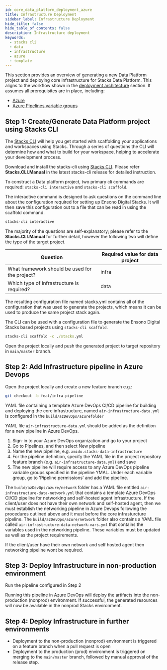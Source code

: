```yaml
---
id: core_data_platform_deployment_azure
title: Infrastructure Deployment
sidebar_label: Infrastructure Deployment
hide_title: false
hide_table_of_contents: false
description: Infrastructure deployment
keywords:
  - stacks cli
  - data
  - infrastructure
  - azure
  - template
---
```


This section provides an overview of generating a new Data Platform project and deploying core infrastructure for Stacks Data Platform.
This aligns to the workflow shown in the [deployment architecture](../architecture/architecture_data_azure.md#data-engineering-workloads) section.
It assumes all prerequisites are in place, including:

* [Azure](../requirements_data_azure.md#azure)
* [Azure Pipelines variable groups](../requirements_data_azure.md#azure-pipelines-variable-groups)

## Step 1: Create/Generate Data Platform project using Stacks CLI

The [Stacks CLI](../../../../stackscli/about) will help you get started with scaffolding your applications and workspaces using Stacks. Through a series of questions the CLI will determine how and what to build for your workspace, helping to accelerate your development process.

Download and install the stacks-cli using [Stacks CLI](../../../../stackscli/about). Please refer **Stacks.CLI.Manual** in the latest stacks-cli release for detailed instruction.

To construct a Data platform project, two primary cli commands are required: `stacks-cli interactive` and `stacks-cli scaffold`.

The interactive command is designed to ask questions on the command line about the configuration
required for setting up Ensono Digital Stacks. It will then save this configuration out to a file that can be
read in using the scaffold command.

```cmd
stacks-cli interactive
```

The majority of the questions are self-explanatory; please refer to the **Stacks.CLI.Manual** for further detail, however the following two will define the type of the target project. 

| Question                                      | Required value for data project |
|-----------------------------------------------|---------------------------------|
| What framework should be used for the project?| infra                           |
| Which type of infrastructure is required?     | data                            |

The resulting configuration file named stacks.yml contains all of the configuration that was used to generate the projects,
which means it can be used to produce the same project stack again.

The CLI can be used with a configuration file to generate the Ensono Digital Stacks based projects using `stacks-cli scaffold`.

```cmd
stacks-cli scaffold -c ./stacks.yml
```

Open the project locally and push the generated project to target repository in `main/master` branch.

## Step 2: Add Infrastructure pipeline in Azure Devops

Open the project locally and create a new feature branch e.g.:

```bash
git checkout -b feat/infra-pipeline
```

YAML file containing a template Azure DevOps CI/CD pipeline for building and deploying the core infrastructure, named `air-infrastructure-data.yml` is configured in the `build/azDevOps/azurefolder`

YAML file `air-infrastructure-data.yml` should be added as the definition for a new pipeline in Azure DevOps.

1. Sign-in to your Azure DevOps organization and go to your project
2. Go to Pipelines, and then select New pipeline
3. Name the new pipeline, e.g. `amido.stacks-data-infrastructure`
4. For the pipeline definition, specify the YAML file in the project repository feature branch (e.g. `air-infrastructure-data.yml`) and save
5. The new pipeline will require access to any Azure DevOps pipeline variable groups specified in the pipeline YMAL. Under each variable group, go to 'Pipeline permissions' and add the pipeline.

The `build/azDevOps/azure/network` folder has a YAML file entitled `air-infrastructure-data-network.yml` that contains a template Azure DevOps CI/CD pipeline for networking and self-hosted agent infrastructure. If the client/user does not have their own network and self-hosted agent, then we must establish the networking pipeline in Azure Devops following the procedures outlined above and it must before the core infrasturcture pipeline. The `build/azDevOps/azure/network` folder also contains a YAML file called `air-infrastructure-data-network-vars.yml` that contains the variables used in the networking pipeline. These variables must be updated as well as the project requirements.

If the client/user have their own network and self hosted agent then networking pipeline wont be required.

## Step 3: Deploy Infrastructure in non-production environment

Run the  pipeline configured in Step 2

Running this pipeline in Azure DevOps will deploy the artifacts into the non-production (nonprod) environment. If successful, the generated resources will now be available in the nonprod Stacks environment.

## Step 4: Deploy Infrastructure in further environments 

* Deployment to the non-production (nonprod) environment is triggered on a feature branch when a pull request is open
* Deployment to the production (prod) environment is triggered on merging to the `main/master` branch, followed by manual approval of the release step.
